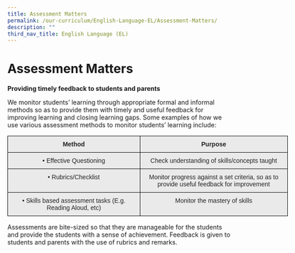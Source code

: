```yaml
---
title: Assessment Matters
permalink: /our-curriculum/English-Language-EL/Assessment-Matters/
description: ""
third_nav_title: English Language (EL)
---
```


# **Assessment Matters**

<b> Providing timely feedback to students and parents </b>

We monitor students’ learning through appropriate formal and informal methods so as to provide them with timely and useful feedback for improving learning and closing learning gaps. Some examples of how we use various assessment methods to monitor students’ learning include:

<style type="text/css">
.tg  {border-collapse:collapse;border-spacing:0;}
.tg td{border-color:black;border-style:solid;border-width:1px;font-family:Arial, sans-serif;font-size:14px;
  overflow:hidden;padding:10px 5px;word-break:normal;}
.tg th{border-color:black;border-style:solid;border-width:1px;font-family:Arial, sans-serif;font-size:14px;
  font-weight:normal;overflow:hidden;padding:10px 5px;word-break:normal;}
.tg .tg-n4qt{background-color:#EAEAEA;color:#222;font-weight:bold;text-align:center;vertical-align:top}
.tg .tg-ii8k{background-color:#EAEAEA;color:#222;text-align:center;vertical-align:top}
</style>
<table class="tg" style="undefined;table-layout: fixed; width: 631px">
<colgroup>
<col style="width: 298px">
<col style="width: 333px">
</colgroup>
<thead>
  <tr>
    <th class="tg-n4qt">Method</th>
    <th class="tg-n4qt">Purpose</th>
  </tr>
</thead>
<tbody>
  <tr>
    <td class="tg-ii8k">• Effective Questioning</td>
    <td class="tg-ii8k">Check understanding of skills/concepts taught</td>
  </tr>
  <tr>
    <td class="tg-ii8k">• Rubrics/Checklist</td>
    <td class="tg-ii8k">Monitor progress against a set criteria, so as  to provide useful feedback for improvement</td>
  </tr>
  <tr>
    <td class="tg-ii8k">• Skills based assessment tasks (E.g. Reading Aloud, etc)</td>
    <td class="tg-ii8k">Monitor the mastery of skills</td>
  </tr>
</tbody>
</table>

Assessments are bite-sized so that they are manageable for the students and provide the students with a sense of achievement. Feedback is given to students and parents with the use of rubrics and remarks.
